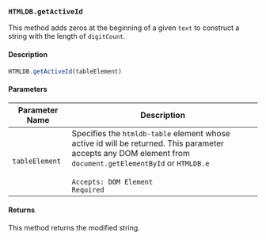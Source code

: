 ### `HTMLDB.getActiveId`

This method adds zeros at the beginning of a given `text` to construct a string with the length of `digitCount`.

#### Description

```javascript
HTMLDB.getActiveId(tableElement)
```

#### Parameters

| Parameter Name             | Description                               |
| -------------------------- | ----------------------------------------- |
| `tableElement` | Specifies the `htmldb-table` element whose active id will be returned. This parameter accepts any DOM element from `document.getElementById` or `HTMLDB.e`<br><br>`Accepts: DOM Element`<br>`Required` |

#### Returns

This method returns the modified string.